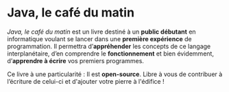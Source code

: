 # Java, le café du matin

_Java, le café du matin_ est un livre destiné à un **public débutant** en informatique voulant se lancer dans une **première expérience** de programmation. Il permettra d’**appréhender** les concepts de ce langage interplanétaire, d’en comprendre le **fonctionnement** et bien évidemment, d’**apprendre à écrire** vos premiers programmes.

Ce livre à une particularité : Il est **open-source**. Libre à vous de contribuer à l’écriture de celui-ci et d'ajouter votre pierre à l'édifice !


